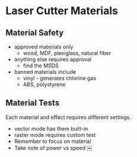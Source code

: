 # Laser Cutter Materials


## Material Safety
* approved materials only
  * wood, MDF, plexiglass, natural fiber
* anything else requires approval 
  * find the MSDS
* banned materials include
  * vinyl - generates chlorine gas
  * ABS, polystyrene


## Material Tests
Each material and effect requires different settings.

* vector mode has them built-in
* raster mode requires custom test 
* Remember to focus on material 
* Take note of power vs speed
￼